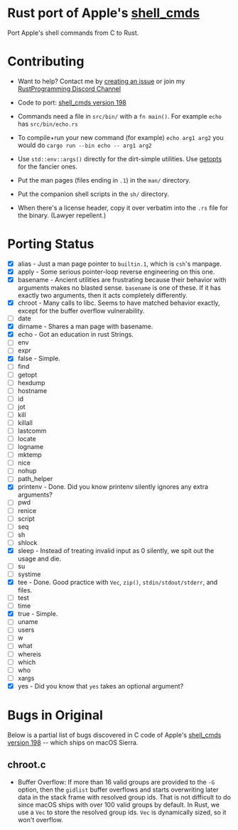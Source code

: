 Rust port of Apple's [shell_cmds](https://opensource.apple.com/source/shell_cmds/shell_cmds-198/)
=================================

Port Apple's shell commands from C to Rust.

Contributing
============

-  Want to help? Contact me by
   [creating an issue](https://github.com/agileperception/shell_cmds/issues/new)
   or join my [RustProgramming Discord Channel](https://discord.gg/pR7hBBe)

- Code to port: [shell_cmds version 198](https://opensource.apple.com/source/shell_cmds/shell_cmds-198/)

- Commands need a file in `src/bin/` with a `fn main()`.  For example `echo` has `src/bin/echo.rs`

- To compile+run your new command (for example) `echo arg1 arg2` you would do `cargo run --bin echo -- arg1 arg2`

- Use `std::env::args()` directly for the dirt-simple utilities.  Use
  [getopts](https://doc.rust-lang.org/getopts/getopts/index.html) for the fancier ones.

- Put the man pages (files ending in `.1`) in the `man/` directory.

- Put the companion shell scripts in the `sh/` directory.

- When there's a license header, copy it over verbatim into the `.rs` file for the binary. (Lawyer repellent.)

Porting Status
==============

* [x] alias - Just a man page pointer to `builtin.1`, which is `csh`'s manpage.
* [x] apply - Some serious pointer-loop reverse engineering on this one.
* [x] basename - Ancient utilities are frustrating because their behavior with
  arguments makes no blasted sense.  `basename` is one of these.  If it has
  exactly two arguments, then it acts completely differently.
* [x] chroot - Many calls to libc.  Seems to have matched behavior exactly, except for the buffer overflow vulnerability.
* [ ] date
* [x] dirname - Shares a man page with basename.
* [x] echo - Got an education in rust Strings.
* [ ] env
* [ ] expr
* [x] false - Simple.
* [ ] find
* [ ] getopt
* [ ] hexdump
* [ ] hostname
* [ ] id
* [ ] jot
* [ ] kill
* [ ] killall
* [ ] lastcomm
* [ ] locate
* [ ] logname
* [ ] mktemp
* [ ] nice
* [ ] nohup
* [ ] path_helper
* [x] printenv - Done. Did you know printenv silently ignores any extra arguments?
* [ ] pwd
* [ ] renice
* [ ] script
* [ ] seq
* [ ] sh
* [ ] shlock
* [x] sleep - Instead of treating invalid input as 0 silently, we spit out the
  usage and die.
* [ ] su
* [ ] systime
* [x] tee - Done.  Good practice with `Vec`, `zip()`, `stdin/stdout/stderr`, and files.
* [ ] test
* [ ] time
* [x] true - Simple.
* [ ] uname
* [ ] users
* [ ] w
* [ ] what
* [ ] whereis
* [ ] which
* [ ] who
* [ ] xargs
* [x] yes - Did you know that `yes` takes an optional argument?

Bugs in Original
================

Below is a partial list of bugs discovered in C code of Apple's [shell_cmds version 198](https://opensource.apple.com/source/shell_cmds/shell_cmds-198/) -- which ships on macOS Sierra.

chroot.c
--------

- Buffer Overflow: If more than 16 valid groups are provided to the `-G`
  option, then the `gidlist` buffer overflows and starts overwriting later data
  in the stack frame with resolved group ids.  That is not difficult to do
  since macOS ships with over 100 valid groups by default.  In Rust, we use a
  `Vec` to store the resolved group ids.  `Vec` is dynamically sized, so it
  won't overflow.



